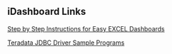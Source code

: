 <h2>iDashboard Links</h2>

[Step by Step Instructions for Easy EXCEL Dashboards](https://www.youtube.com/watch?v=dI_axvl21J0)

[Teradata JDBC Driver Sample Programs](https://developer.teradata.com/doc/connectivity/jdbc/reference/current/samplePrograms.html)
